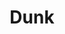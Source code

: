 ---
ee_id_thing: '4464'
site: '1'
type: '2'
inv_num: 2019-005
add_credit:
url: 2019-005-dunk
title: Dunk
year: '2019'
display_year: '2019'
medium: 'Laser Animation '
dims: Variable
pitch:
ps:
live_url:
youtube:
related_code:
imgs: dunk-2019-005-db-saf--sLpd.jpg
subheading:
download:
commission: Sharjah Art Foundation
related:
layout: things-i-made
---